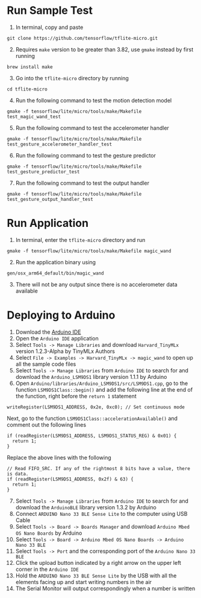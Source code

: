 # Run Sample Test
1. In terminal, copy and paste 
```
git clone https://github.com/tensorflow/tflite-micro.git
```
2. Requires `make` version to be greater than 3.82, use `gmake` instead by first running 
```
brew install make
```
3. Go into the `tflite-micro` directory by running 
```
cd tflite-micro
```
4. Run the following command to test the motion detection model
```
gmake -f tensorflow/lite/micro/tools/make/Makefile test_magic_wand_test
```
5. Run the following command to test the accelerometer handler
```
gmake -f tensorflow/lite/micro/tools/make/Makefile test_gesture_accelerometer_handler_test
```
6. Run the following command to test the gesture predictor
```
gmake -f tensorflow/lite/micro/tools/make/Makefile test_gesture_predictor_test
```
7. Run the following command to test the output handler
```
gmake -f tensorflow/lite/micro/tools/make/Makefile test_gesture_output_handler_test
```

# Run Application
1. In terminal, enter the `tflite-micro` directory and run 
```
gmake -f tensorflow/lite/micro/tools/make/Makefile magic_wand
```
2. Run the application binary using 
```
gen/osx_arm64_default/bin/magic_wand
```
3. There will not be any output since there is no accelerometer data available

# Deploying to Arduino
1. Download the [Arduino IDE](https://www.arduino.cc/en/software)
2. Open the `Arduino IDE` application
3. Select `Tools -> Manage Libraries` and download `Harvard_TinyMLx` version 1.2.3-Alpha by TinyMLx Authors
4. Select `File -> Examples -> Harvard_TinyMLx -> magic_wand` to open up all the sample code files
5. Select `Tools -> Manage Libraries` from `Arduino IDE` to search for and download the `Arduino_LSM9DS1` library version 1.1.1 by Arduino
6. Open `Arduino/libraries/Arduino_LSM9DS1/src/LSM9DS1.cpp`, go to the function `LSM9DS1Class::begin()` and add the following line at the end of the function, right before the `return 1` statement
```
writeRegister(LSM9DS1_ADDRESS, 0x2e, 0xc0); // Set continuous mode
```
Next, go to the function `LSM9DS1Class::accelerationAvailable()` and comment out the following lines
```
if (readRegister(LSM9DS1_ADDRESS, LSM9DS1_STATUS_REG) & 0x01) {
  return 1;
}
```
Replace the above lines with the following
```
// Read FIFO_SRC. If any of the rightmost 8 bits have a value, there is data.
if (readRegister(LSM9DS1_ADDRESS, 0x2f) & 63) {
  return 1;
}
```
7. Select `Tools -> Manage Libraries` from `Arduino IDE` to search for and download the `ArduinoBLE` library version 1.3.2 by Arduino
8. Connect `ARDUINO Nano 33 BLE Sense Lite` to the computer using USB Cable
9. Select `Tools -> Board -> Boards Manager` and download `Arduino Mbed OS Nano Boards` by Arduino
10. Select `Tools -> Board -> Arduino Mbed OS Nano Boards -> Arduino Nano 33 BLE`
11. Select `Tools -> Port` and the corresponding port of the `Arduino Nano 33 BLE`
12. Click the upload button indicated by a right arrow on the upper left corner in the `Arduino IDE`
13. Hold the `ARDUINO Nano 33 BLE Sense Lite` by the USB with all the elements facing up and start writing numbers in the air
14. The Serial Monitor will output correspondingly when a number is written

